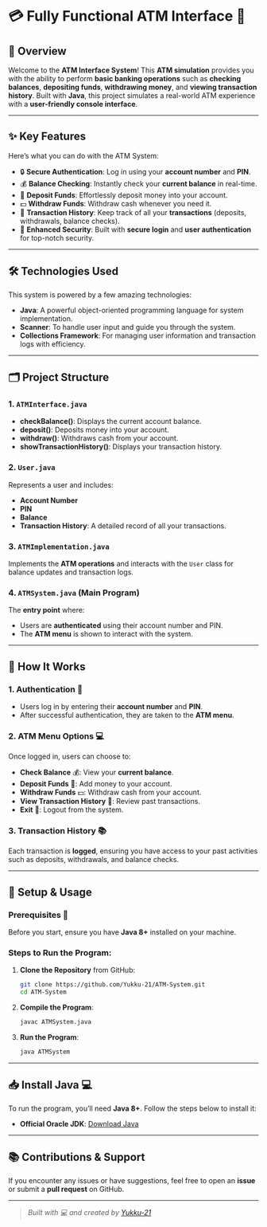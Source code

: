 # 💳 **Fully Functional ATM Interface** 🏧

## 🚀 **Overview**
Welcome to the **ATM Interface System**! This **ATM simulation** provides you with the ability to perform **basic banking operations** such as **checking balances**, **depositing funds**, **withdrawing money**, and **viewing transaction history**. Built with **Java**, this project simulates a real-world ATM experience with a **user-friendly console interface**.

---

## ✨ **Key Features**
Here’s what you can do with the ATM System:

- 🔒 **Secure Authentication**: Log in using your **account number** and **PIN**.
- 💰 **Balance Checking**: Instantly check your **current balance** in real-time.
- 💸 **Deposit Funds**: Effortlessly deposit money into your account.
- 💵 **Withdraw Funds**: Withdraw cash whenever you need it.
- 📜 **Transaction History**: Keep track of all your **transactions** (deposits, withdrawals, balance checks).
- 🔐 **Enhanced Security**: Built with **secure login** and **user authentication** for top-notch security.

---

## 🛠 **Technologies Used**
This system is powered by a few amazing technologies:
- **Java**: A powerful object-oriented programming language for system implementation.
- **Scanner**: To handle user input and guide you through the system.
- **Collections Framework**: For managing user information and transaction logs with efficiency.

---

## 🗂 **Project Structure**
### 1. `ATMInterface.java`
- **checkBalance()**: Displays the current account balance.
- **deposit()**: Deposits money into your account.
- **withdraw()**: Withdraws cash from your account.
- **showTransactionHistory()**: Displays your transaction history.

### 2. `User.java`
Represents a user and includes:
- **Account Number**
- **PIN**
- **Balance**
- **Transaction History**: A detailed record of all your transactions.

### 3. `ATMImplementation.java`
Implements the **ATM operations** and interacts with the `User` class for balance updates and transaction logs.

### 4. `ATMSystem.java` (Main Program)
The **entry point** where:
- Users are **authenticated** using their account number and PIN.
- The **ATM menu** is shown to interact with the system.

---

## 🔧 **How It Works**

### 1. **Authentication** 🔑
   - Users log in by entering their **account number** and **PIN**.
   - After successful authentication, they are taken to the **ATM menu**.

### 2. **ATM Menu Options** 💻
Once logged in, users can choose to:
- **Check Balance** 💰: View your **current balance**.
- **Deposit Funds** 💸: Add money to your account.
- **Withdraw Funds** 💵: Withdraw cash from your account.
- **View Transaction History** 📜: Review past transactions.
- **Exit** 🚪: Logout from the system.

### 3. **Transaction History** 📚
Each transaction is **logged**, ensuring you have access to your past activities such as deposits, withdrawals, and balance checks.

---

## 📂 **Setup & Usage**

### **Prerequisites** 🚨
Before you start, ensure you have **Java 8+** installed on your machine.

### **Steps to Run the Program:**

1. **Clone the Repository** from GitHub:
    ```bash
    git clone https://github.com/Yukku-21/ATM-System.git
    cd ATM-System
    ```

2. **Compile the Program**:
    ```bash
    javac ATMSystem.java
    ```

3. **Run the Program**:
    ```bash
    java ATMSystem
    ```

---

## 📥 **Install Java** 💻
To run the program, you’ll need **Java 8+**. Follow the steps below to install it:
- **Official Oracle JDK**: [Download Java](https://www.oracle.com/java/technologies/javase-jdk11-downloads.html)

---

## 📚 **Contributions & Support**
If you encounter any issues or have suggestions, feel free to open an **issue** or submit a **pull request** on GitHub.

---

> *Built with 💻 and created by [Yukku-21](https://github.com/Yukku-21)*
